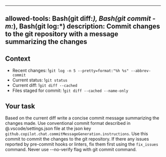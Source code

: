 ______________________________________________________________________

## allowed-tools: Bash(git diff:*), Bash(git commit -m:*), Bash(git log:\*) description: Commit changes to the git repository with a message summarizing the changes

## Context

- Recent changes: !`git log -n 5 --pretty=format:"%h %s" --abbrev-commit`
- Current status: !`git status`
- Current diff: !`git diff --cached`
- Files staged for commit: !`git diff --cached --name-only`

## Your task

Based on the current diff write a concise commit message summarizing the changes made.
Use conventional commit format described in @.vscode/settings.json file at the json key `github.copilot.chat.commitMessageGeneration.instructions`.
Use this commit to commit the changes to the git repository.
If there any issues reported by pre-commit hooks or linters, fix them first using the `fix_issues` command.
Never use --no-verify flag with git commit command.

